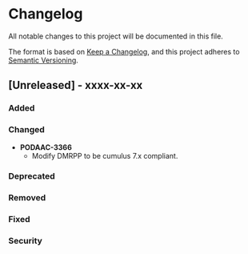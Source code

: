 # Changelog

All notable changes to this project will be documented in this file.

The format is based on [Keep a Changelog](http://keepachangelog.com/en/1.0.0/),
and this project adheres to [Semantic Versioning](https://semver.org/spec/v2.0.0.html).

## [Unreleased] - xxxx-xx-xx

### Added
### Changed
- **PODAAC-3366**
  - Modify DMRPP to be cumulus 7.x compliant.
### Deprecated
### Removed
### Fixed
### Security
